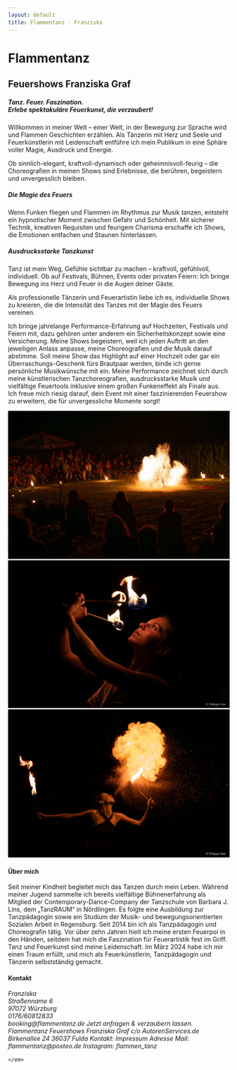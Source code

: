 ```yaml
---
layout: default
title: Flammentanz - Franziska
---
```


<div class="first-slide one-box">
    <h1 class="title">Flammentanz</h1>
    <h2 class="name">Feuershows Franziska Graf</h2>
</div>
<div class="second-slide one-box">
    <div class="text-box">
        <h5>Tanz. Feuer. Faszination.<br/>Erlebe spektakuläre Feuerkunst, die verzaubert!</h5>
        <p>
            Willkommen in meiner Welt – einer Welt, in der Bewegung zur Sprache wird und Flammen Geschichten erzählen. Als Tänzerin mit Herz und Seele und Feuerkünstlerin mit Leidenschaft entführe ich mein Publikum in eine Sphäre voller Magie, Ausdruck und Energie.
     </p>
        <p>
            Ob sinnlich-elegant, kraftvoll-dynamisch oder geheimnisvoll-feurig – die Choreografien in meinen Shows sind Erlebnisse, die berühren, begeistern und unvergesslich bleiben.
   </p>
            <h5>Die Magie des Feuers</h5>
             <p>
  Wenn Funken fliegen und Flammen im Rhythmus zur Musik tanzen, entsteht ein hypnotischer Moment zwischen Gefahr und Schönheit. Mit sicherer Technik, kreativen Requisiten und feurigem Charisma erschaffe ich Shows, die Emotionen entfachen und Staunen hinterlassen.
  </p><h5>Ausdrucksstarke Tanzkunst</h5>
        <p>
 Tanz ist mein Weg, Gefühle sichtbar zu machen – kraftvoll, gefühlvoll, individuell. Ob auf Festivals, Bühnen, Events oder privaten Feiern: Ich bringe Bewegung ins Herz und Feuer in die Augen deiner Gäste.
  </p>
         <p>Als professionelle Tänzerin und Feuerartistin liebe ich es, individuelle Shows zu kreieren, die die Intensität des Tanzes mit der Magie des Feuers vereinen.
  </p>
     <p>Ich bringe jahrelange Performance-Erfahrung auf Hochzeiten, Festivals und Feiern mit, dazu gehören unter anderem ein Sicherheitskonzept sowie eine Versicherung. Meine Shows begeistern, weil ich jeden Auftritt an den jeweiligen Anlass anpasse, meine Choreografien und die Musik darauf abstimme. Soll meine Show das Highlight auf einer Hochzeit oder gar ein Überraschungs-Geschenk fürs Brautpaar werden, binde ich gerne persönliche Musikwünsche mit ein.
Meine Performance zeichnet sich durch meine künstlerischen Tanzchoreografien, ausdrucksstarke Musik und vielfältige Feuertools inklusive einem großen Funkeneffekt als Finale aus.
Ich freue mich riesig darauf, dein Event mit einer faszinierenden Feuershow zu erweitern, die für unvergessliche Momente sorgt!
  </p>
    </div>
    <div class="images">
        <img src="images/feuershow6.jpeg" loading="lazy" alt="Feuershow 1"/>
        <img src="images/feuershow3.jpeg" loading="lazy" alt="Feuershow 2"/>
        <img src="images/2G4A0024_edited.jpg" loading="lazy" alt="Feuershow 2"/>
    </div>
</div>
 
<div class="second-slide one-box">
    <div class="text-box">
        <h4>Über mich</h4>
        <p class="text">Seit meiner Kindheit begleitet mich das Tanzen durch mein Leben. Während meiner Jugend sammelte ich bereits vielfältige Bühnenerfahrung als Mitglied der Contemporary-Dance-Company der Tanzschule von Barbara J. Lins, dem „TanzRAUM“ in Nördlingen. Es folgte eine Ausbildung zur Tanzpädagogin sowie ein Studium der Musik- und bewegungsorientierten Sozialen Arbeit in Regensburg. Seit 2014 bin ich als Tanzpädagogin und Choreografin tätig. Vor über zehn Jahren hielt ich meine ersten Feuerpoi in den Händen, seitdem hat mich die Faszination für Feuerartistik fest im Griff. Tanz und Feuerkunst sind meine Leidenschaft. Im März 2024 habe ich mir einen Traum erfüllt, und mich als Feuerkünstlerin, Tanzpädagogin und Tänzerin selbstständig gemacht.
        </p>
    </div>
    </div>
    </div>

<div class="third-slide">
    <h4>Kontakt</h4>
    <em>Franziska <br/>
        Straßenname 6<br/>
        97072 Würzburg<br/>
        0176/60812833<br/>
        booking@flammentanz.de
        Jetzt anfragen & verzaubern lassen.
        Flammentanz
        Feuershows Franziska Graf
c/o AutorenServices.de
Birkenallee 24
36037 Fulda 
Kontakt: Impressum Adresse 
Mail: flammentanz@posteo.de 
Instagram: flammen_tanz

    </em>
</div>
